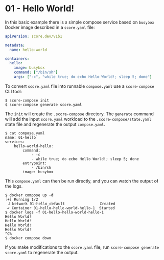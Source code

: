 # 01 - Hello World!

In this basic example there is a simple compose service based on `busybox` Docker image described in a `score.yaml` file:

```yaml
apiVersion: score.dev/v1b1

metadata:
  name: hello-world

containers:
  hello:
    image: busybox
    command: ["/bin/sh"]
    args: ["-c", "while true; do echo Hello World!; sleep 5; done"]
```

To convert `score.yaml` file into runnable `compose.yaml` use a `score-compose` CLI tool:

```console
$ score-compose init
$ score-compose generate score.yaml
```

The `init` will create the `.score-compose` directory. The `generate` command will add the input `score.yaml` workload to the `.score-compose/state.yaml` state file and regenerate the output `compose.yaml`.

```console
$ cat compose.yaml
name: 01-hello
services:
    hello-world-hello:
        command:
            - -c
            - while true; do echo Hello World!; sleep 5; done
        entrypoint:
            - /bin/sh
        image: busybox
```

This `compose.yaml` can then be run directly, and you can watch the output of the logs.

```console
$ docker compose up -d
[+] Running 1/2
 ⠼ Network 01-hello_default                Created
 ✔ Container 01-hello-hello-world-hello-1  Started
$ docker logs -f 01-hello-hello-world-hello-1
Hello World!
Hello World!
Hello World!
Hello World!
^C%
$ docker compose down
```

If you make modifications to the `score.yaml` file, run `score-compose generate score.yaml` to regenerate the output.
